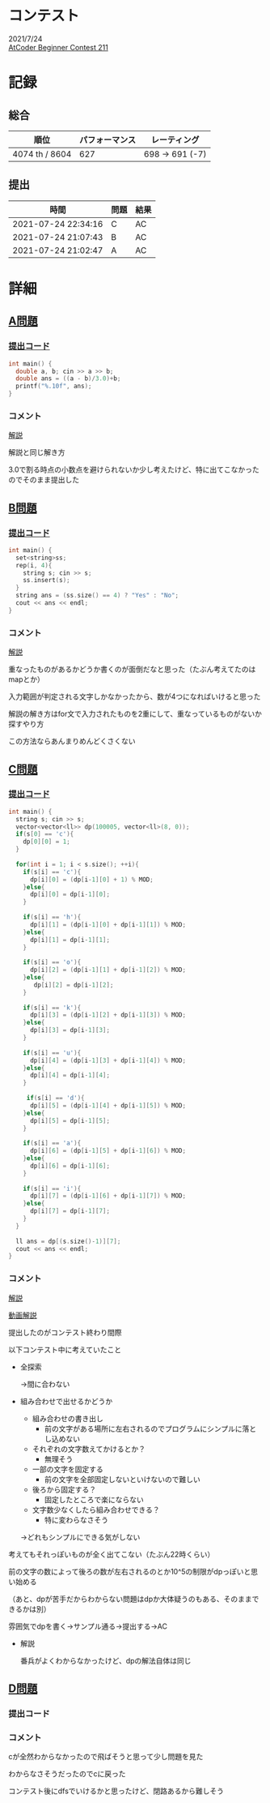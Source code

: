 # コンテスト
2021/7/24<br>
[AtCoder Beginner Contest 211](https://atcoder.jp/contests/abc211)

# 記録
## 総合
|  順位  |  パフォーマンス  | レーティング |
| ---- | ---- | ---- |
|  4074 th / 8604  | 627 | 698 → 691 (-7) |

## 提出
|  時間  |  問題  | 結果 |
| ---- | ---- | ---- |
| 2021-07-24 22:34:16 | C | AC |
| 2021-07-24 21:07:43 | B | AC |
| 2021-07-24 21:02:47 | A | AC |


# 詳細
## [A問題](https://atcoder.jp/contests/abc211/tasks/abc211_a)
### [提出コード](https://atcoder.jp/contests/abc211/submissions/24483462)
```c++
int main() {
  double a, b; cin >> a >> b;
  double ans = ((a - b)/3.0)+b;  
  printf("%.10f", ans);
}
```

### コメント
[解説](https://atcoder.jp/contests/abc211/editorial/2285)

解説と同じ解き方

3.0で割る時点の小数点を避けられないか少し考えたけど、特に出てこなかったのでそのまま提出した


## [B問題](https://atcoder.jp/contests/abc211/tasks/abc211_b)
### [提出コード](https://atcoder.jp/contests/abc211/submissions/24490371)
```c++
int main() {
  set<string>ss;
  rep(i, 4){
    string s; cin >> s;
    ss.insert(s);
  }
  string ans = (ss.size() == 4) ? "Yes" : "No";  
  cout << ans << endl;
}
```

### コメント
[解説](https://atcoder.jp/contests/abc211/editorial/2286)

重なったものがあるかどうか書くのが面倒だなと思った（たぶん考えてたのはmapとか）

入力範囲が判定される文字しかなかったから、数が4つになればいけると思った

解説の解き方はfor文で入力されたものを2重にして、重なっているものがないか探すやり方

この方法ならあんまりめんどくさくない


## [C問題](https://atcoder.jp/contests/abc211/tasks/abc211_c)
### [提出コード](https://atcoder.jp/contests/abc211/submissions/24514404)
```c++
int main() {
  string s; cin >> s;
  vector<vector<ll>> dp(100005, vector<ll>(8, 0));
  if(s[0] == 'c'){
    dp[0][0] = 1;
  }
 
  for(int i = 1; i < s.size(); ++i){
    if(s[i] == 'c'){
      dp[i][0] = (dp[i-1][0] + 1) % MOD;
    }else{
      dp[i][0] = dp[i-1][0];
    }
 
    if(s[i] == 'h'){
      dp[i][1] = (dp[i-1][0] + dp[i-1][1]) % MOD;
    }else{
      dp[i][1] = dp[i-1][1];
    }
    
    if(s[i] == 'o'){
      dp[i][2] = (dp[i-1][1] + dp[i-1][2]) % MOD;
    }else{
       dp[i][2] = dp[i-1][2];
    }
    
    if(s[i] == 'k'){
      dp[i][3] = (dp[i-1][2] + dp[i-1][3]) % MOD;
    }else{
      dp[i][3] = dp[i-1][3];
    }
 
    if(s[i] == 'u'){
      dp[i][4] = (dp[i-1][3] + dp[i-1][4]) % MOD;
    }else{
      dp[i][4] = dp[i-1][4];
    }
    
     if(s[i] == 'd'){
      dp[i][5] = (dp[i-1][4] + dp[i-1][5]) % MOD;
    }else{
      dp[i][5] = dp[i-1][5];
    } 
    
    if(s[i] == 'a'){
      dp[i][6] = (dp[i-1][5] + dp[i-1][6]) % MOD;
    }else{
      dp[i][6] = dp[i-1][6];
    } 
 
    if(s[i] == 'i'){
      dp[i][7] = (dp[i-1][6] + dp[i-1][7]) % MOD;
    }else{
      dp[i][7] = dp[i-1][7];
    }
  }
 
  ll ans = dp[(s.size()-1)][7]; 
  cout << ans << endl;
}
```

### コメント
[解説](https://atcoder.jp/contests/abc211/editorial/2287)

[動画解説](https://www.youtube.com/watch?v=Zu9S_kJ-7tk&list=PLLeJZg4opYKb5AsMhc2t62lNBHCgb447B&index=3)

提出したのがコンテスト終わり間際

以下コンテスト中に考えていたこと

* 全探索

  →間に合わない

* 組み合わせで出せるかどうか

  * 組み合わせの書き出し
    * 前の文字がある場所に左右されるのでプログラムにシンプルに落とし込めない
  * それぞれの文字数えてかけるとか？
    * 無理そう
  * 一部の文字を固定する
    * 前の文字を全部固定しないといけないので難しい
  * 後ろから固定する？
    * 固定したところで楽にならない
  * 文字数少なくしたら組み合わせできる？
    * 特に変わらなさそう

  →どれもシンプルにできる気がしない

考えてもそれっぽいものが全く出てこない（たぶん22時くらい）

前の文字の数によって後ろの数が左右されるのとか10^5の制限がdpっぽいと思い始める

（あと、dpが苦手だからわからない問題はdpか大体疑うのもある、そのままできるかは別）

雰囲気でdpを書く→サンプル通る→提出する→AC

* 解説

  番兵がよくわからなかったけど、dpの解法自体は同じ


## [D問題](https://atcoder.jp/contests/abc211/tasks/abc211_d)
### 提出コード

### コメント

cが全然わからなかったので飛ばそうと思って少し問題を見た

わからなさそうだったのでcに戻った

コンテスト後にdfsでいけるかと思ったけど、閉路あるから難しそう
